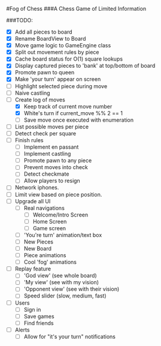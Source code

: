 #Fog of Chess
###A Chess Game of Limited Information

###TODO:
* [X] Add all pieces to board
* [X] Rename BoardView to Board
* [X] Move game logic to GameEngine class
* [x] Split out movement rules by piece
* [x] Cache board status for O(1) square lookups
* [x] Display captured pieces to 'bank' at top/bottom of board
* [x] Promote pawn to queen
* [x] Make 'your turn' appear on screen
* [ ] Highlight selected piece during move
* [ ] Naive castling
* [ ] Create log of moves
  * [x] Keep track of current move number
  * [x] White's turn if current_move %% 2  == 1
  * [ ] Save move once executed with enumeration
* [ ] List possible moves per piece
* [ ] Detect check per square
* [ ] Finish rules
  * [ ] Implement en passant
  * [ ] Implement castling
  * [ ] Promote pawn to any piece
  * [ ] Prevent moves into check
  * [ ] Detect checkmate
  * [ ] Allow players to resign
* [ ] Network iphones.
* [ ] Limit view based on piece position.
* [ ] Upgrade all UI
  * [ ] Real navigations
    * [ ] Welcome/Intro Screen
    * [ ] Home Screen
    * [ ] Game screen
  * [ ] 'You're turn' animation/text box
  * [ ] New Pieces
  * [ ] New Board
  * [ ] Piece animations
  * [ ] Cool 'fog' animations
* [ ] Replay feature
  * [ ] 'God view' (see whole board)
  * [ ] 'My view' (see with my vision)
  * [ ] 'Opponent view' (see with their vision)
  * [ ] Speed slider (slow, medium, fast)
* [ ] Users
  * [ ] Sign in
  * [ ] Save games
  * [ ] Find friends
* [ ] Alerts
  * [ ] Allow for "it's your turn" notifications
